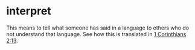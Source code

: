 # interpret

This means to tell what someone has said in a language to others who do not understand that language. See how this is translated in [1 Corinthians 2:13](../02/12.md).

